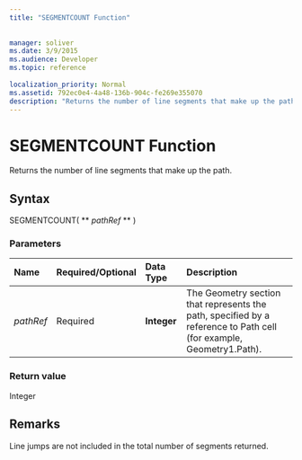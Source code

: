 ```yaml
---
title: "SEGMENTCOUNT Function"
 
 
manager: soliver
ms.date: 3/9/2015
ms.audience: Developer
ms.topic: reference
 
localization_priority: Normal
ms.assetid: 792ec0e4-4a48-136b-904c-fe269e355070
description: "Returns the number of line segments that make up the path."
---
```


# SEGMENTCOUNT Function

Returns the number of line segments that make up the path.
  
## Syntax

SEGMENTCOUNT( ** *pathRef* ** ) 
  
### Parameters

|**Name**|**Required/Optional**|**Data Type**|**Description**|
|:-----|:-----|:-----|:-----|
| _pathRef_ <br/> |Required  <br/> |**Integer** <br/> |The Geometry section that represents the path, specified by a reference to Path cell (for example, Geometry1.Path).  <br/> |
   
### Return value

Integer
  
## Remarks

Line jumps are not included in the total number of segments returned.
  

